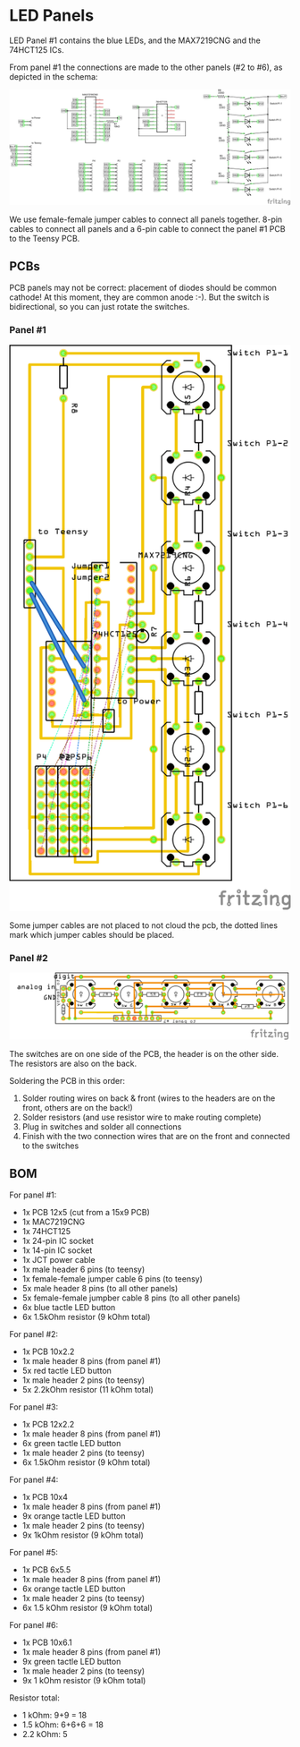 # LED Panels

LED Panel #1 contains the blue LEDs, and the MAX7219CNG and the 74HCT125 ICs.

From panel #1 the connections are made to the other panels (#2 to #6), as depicted in the schema:

![](panel1-schema.png)

We use female-female jumper cables to connect all panels together. 8-pin cables to connect all panels and a 6-pin cable to connect the panel #1 PCB to the Teensy PCB.

## PCBs

PCB panels may not be correct: placement of diodes should be common cathode! At this moment, they are common anode :-). But the switch is bidirectional, so you can just rotate the switches.

### Panel #1

![](panel1-pcb.png)

Some jumper cables are not placed to not cloud the pcb, the dotted lines mark which jumper cables should be placed.

### Panel #2

![](panel2-pcb.png)

The switches are on one side of the PCB, the header is on the other side. The resistors are also on the back.

Soldering the PCB in this order:
1. Solder routing wires on back & front (wires to the headers are on the front, others are on the back!)
2. Solder resistors (and use resistor wire to make routing complete)
3. Plug in switches and solder all connections
4. Finish with the two connection wires that are on the front and connected to the switches

## BOM

For panel #1:

- 1x PCB 12x5 (cut from a 15x9 PCB)
- 1x MAC7219CNG
- 1x 74HCT125
- 1x 24-pin IC socket
- 1x 14-pin IC socket
- 1x JCT power cable
- 1x male header 6 pins (to teensy)
- 1x female-female jumper cable 6 pins (to teensy)
- 5x male header 8 pins (to all other panels)
- 5x female-female jumpber cable 8 pins (to all other panels)
- 6x blue tactle LED button
- 6x 1.5kOhm resistor (9 kOhm total)

For panel #2:

- 1x PCB 10x2.2
- 1x male header 8 pins (from panel #1)
- 5x red tactle LED button
- 1x male header 2 pins (to teensy)
- 5x 2.2kOhm resistor (11 kOhm total)

For panel #3:

- 1x PCB 12x2.2
- 1x male header 8 pins (from panel #1)
- 6x green tactle LED button
- 1x male header 2 pins (to teensy)
- 6x 1.5kOhm resistor (9 kOhm total)

For panel #4:

- 1x PCB 10x4
- 1x male header 8 pins (from panel #1)
- 9x orange tactle LED button
- 1x male header 2 pins (to teensy)
- 9x 1kOhm resistor (9 kOhm total)

For panel #5:

- 1x PCB 6x5.5
- 1x male header 8 pins (from panel #1)
- 6x orange tactle LED button
- 1x male header 2 pins (to teensy)
- 6x 1.5 kOhm resistor (9 kOhm total)

For panel #6:

- 1x PCB 10x6.1
- 1x male header 8 pins (from panel #1)
- 9x green tactle LED button
- 1x male header 2 pins (to teensy)
- 9x 1 kOhm resistor (9 kOhm total)

Resistor total:
- 1 kOhm: 9+9 = 18
- 1.5 kOhm: 6+6+6 = 18
- 2.2 kOhm: 5
